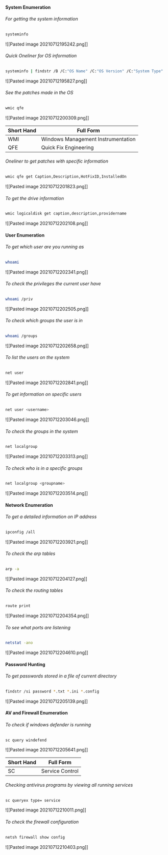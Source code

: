 #### System Enumeration
###### For getting the system information
```bash
systeminfo
```
 ![[Pasted image 20210712195242.png]]

###### Quick Oneliner for OS information
```bash
systeminfo | findstr /B /C:"OS Name" /C:"OS Version" /C:"System Type"
```
 ![[Pasted image 20210712195827.png]]

###### See the patches made in the OS
```bash
wmic qfe
```
 ![[Pasted image 20210712200309.png]]

| Short Hand | Full Form |  
| ----------- | ----------- |  
| WMI | Windows Management Instrumentation  |  
| QFE | Quick Fix Engineering |

###### Oneliner to get patches with specific information
```bash
wmic qfe get Caption,Description,HotFixID,InstalledOn
```
 ![[Pasted image 20210712201823.png]]
 
 ###### To get the drive information
 ```bash
 wmic logicaldisk get caption,description,providername
 ```
  ![[Pasted image 20210712202108.png]]
  
  #### User Enumeration
  
  ###### To get which user are you running as
  ```bash
  whoami
  ```
  ![[Pasted image 20210712202341.png]]
  
  ###### To check the privileges the current user have
  ```bash
  whoami /priv
  ```
  ![[Pasted image 20210712202505.png]]
  
  ###### To check which groups the user is in
  ```bash
  whoami /groups
  ```
  ![[Pasted image 20210712202658.png]]
  
  ###### To list the users on the system
  ```bash
  net user
  ```
  ![[Pasted image 20210712202841.png]]
  
  ###### To get information on specific users
  ```bash
  net user <username>
  ```
  ![[Pasted image 20210712203046.png]]
  
  ###### To check the groups in the system
  ```bash
  net localgroup
  ```
  ![[Pasted image 20210712203313.png]]
  
  ###### To check who is in a specific groups
  ```bash
  net localgroup <groupname>
  ```
 ![[Pasted image 20210712203514.png]]
 
 #### Network Enumeration
 
 ###### To get a detailed information on IP address
 ```bash
 ipconfig /all
 ```
 ![[Pasted image 20210712203921.png]]
 
 ###### To check the arp tables
 ```bash
 arp -a
 ```
 ![[Pasted image 20210712204127.png]]
 
 ###### To check the routing tables
 ```bash
 route print
 ```
 ![[Pasted image 20210712204354.png]]
 
 ###### To see what ports are listening 
 ```bash
 netstat -ano
 ```
 ![[Pasted image 20210712204610.png]]
 
 #### Password Hunting
 
 ###### To get passwords stored in a file of current directory
 ```bash
 findstr /si password *.txt *.ini *.config
 ```
 ![[Pasted image 20210712205139.png]]
 
 #### AV and Firewall Enumeration
 
 ###### To check if windows defender is running
 ```bash
 sc query windefend
 ```
 ![[Pasted image 20210712205641.png]]

| Short Hand | Full Form |  
| ----------- | ----------- |  
| SC | Service Control  |  

###### Checking antivirus programs by viewing all running services
```bash
sc queryex type= service
```
![[Pasted image 20210712210011.png]]

###### To check the firewall configuration
```bash
netsh firewall show config
```
![[Pasted image 20210712210403.png]]